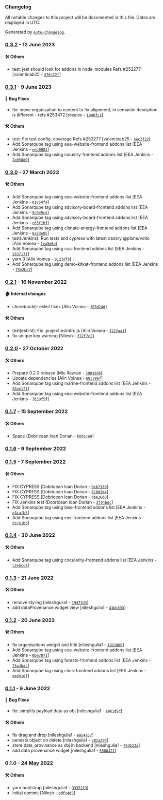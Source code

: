### Changelog

All notable changes to this project will be documented in this file. Dates are displayed in UTC.

Generated by [`auto-changelog`](https://github.com/CookPete/auto-changelog).

### [0.3.2](https://github.com/eea/volto-widget-dataprovenance/compare/0.3.1...0.3.2) - 12 June 2023

#### :hammer_and_wrench: Others

- test: jest should look for addons in node_modules Refs #253277 [valentinab25 - [`376a72f`](https://github.com/eea/volto-widget-dataprovenance/commit/376a72f4a7ee4de5b65949defd8b807afad60197)]
### [0.3.1](https://github.com/eea/volto-widget-dataprovenance/compare/0.3.0...0.3.1) - 9 June 2023

#### :bug: Bug Fixes

- fix: move organization to content to fix alignment, in semantic desciption is different - refs #253472 [rexalex - [`1948fc1`](https://github.com/eea/volto-widget-dataprovenance/commit/1948fc18a117ff01333fd0b70a7e460717e02437)]

#### :hammer_and_wrench: Others

- test: Fix test config, coverage Refs #253277 [valentinab25 - [`6ec3f22`](https://github.com/eea/volto-widget-dataprovenance/commit/6ec3f222da9112c3a721d8a39ec5926400a06863)]
- Add Sonarqube tag using eea-website-frontend addons list [EEA Jenkins - [`eed0083`](https://github.com/eea/volto-widget-dataprovenance/commit/eed0083cc0dd618028334874fbe00fcdef277b8f)]
- Add Sonarqube tag using industry-frontend addons list [EEA Jenkins - [`7e058d0`](https://github.com/eea/volto-widget-dataprovenance/commit/7e058d06b1daaa142ecb82ffbc5c2969266e455e)]
### [0.3.0](https://github.com/eea/volto-widget-dataprovenance/compare/0.2.1...0.3.0) - 27 March 2023

#### :hammer_and_wrench: Others

- Add Sonarqube tag using eea-website-frontend addons list [EEA Jenkins - [`01854fa`](https://github.com/eea/volto-widget-dataprovenance/commit/01854fa55af7377ff97b8112f7c5688a70c92907)]
- Add Sonarqube tag using advisory-board-frontend addons list [EEA Jenkins - [`5c9e9cd`](https://github.com/eea/volto-widget-dataprovenance/commit/5c9e9cd9707b1c952bdf23dc16fae155241de2c1)]
- Add Sonarqube tag using advisory-board-frontend addons list [EEA Jenkins - [`c63f1bf`](https://github.com/eea/volto-widget-dataprovenance/commit/c63f1bf239245e6808ad30013569f4560b084608)]
- Add Sonarqube tag using climate-energy-frontend addons list [EEA Jenkins - [`6a23e8b`](https://github.com/eea/volto-widget-dataprovenance/commit/6a23e8bf3906c56b1cac91108c6288f6cbbc5583)]
- test(Jenkins): Run tests and cypress with latest canary @plone/volto [Alin Voinea - [`1ea5d6e`](https://github.com/eea/volto-widget-dataprovenance/commit/1ea5d6e33d8e541cfd26de0c91f186221bb15496)]
- Add Sonarqube tag using cca-frontend addons list [EEA Jenkins - [`263717f`](https://github.com/eea/volto-widget-dataprovenance/commit/263717fd40985ec0ee74fa29ef0f1748435c2024)]
- yarn 3 [Alin Voinea - [`9123df9`](https://github.com/eea/volto-widget-dataprovenance/commit/9123df9c7eb69d595e9786c456c01cd492983621)]
- Add Sonarqube tag using demo-kitkat-frontend addons list [EEA Jenkins - [`78e2ba7`](https://github.com/eea/volto-widget-dataprovenance/commit/78e2ba79207d6705231c1c638ccbf81062ff8b92)]
### [0.2.1](https://github.com/eea/volto-widget-dataprovenance/compare/0.2.0...0.2.1) - 16 November 2022

#### :house: Internal changes

- chore(code): eslint fixes [Alin Voinea - [`f03d24d`](https://github.com/eea/volto-widget-dataprovenance/commit/f03d24d9f18d381a78c3d0338ebfd045bd6750dd)]

#### :hammer_and_wrench: Others

- test(estlint): Fix .project.eslintrc.js [Alin Voinea - [`f21faa1`](https://github.com/eea/volto-widget-dataprovenance/commit/f21faa195d581066175a9305128cc12fd9ee21fa)]
- fix unique key warning [Nilesh - [`f72f7c2`](https://github.com/eea/volto-widget-dataprovenance/commit/f72f7c2ff7f15f5a83c9be04da0e72c9455ccf09)]
### [0.2.0](https://github.com/eea/volto-widget-dataprovenance/compare/0.1.7...0.2.0) - 27 October 2022

#### :hammer_and_wrench: Others

- Prepare 0.2.0 release [Miu Razvan - [`38018d6`](https://github.com/eea/volto-widget-dataprovenance/commit/38018d6d9b9acd660a35706f22eb5be3ae53a16e)]
- Update dependencies [Alin Voinea - [`683786f`](https://github.com/eea/volto-widget-dataprovenance/commit/683786f502d19ba83f62cf10c800f61b5fdaed3e)]
- Add Sonarqube tag using marine-frontend addons list [EEA Jenkins - [`86ae1f1`](https://github.com/eea/volto-widget-dataprovenance/commit/86ae1f1ebe080dc851af85e4de1f33c51c3b643b)]
- Add Sonarqube tag using eea-website-frontend addons list [EEA Jenkins - [`7b38f5f`](https://github.com/eea/volto-widget-dataprovenance/commit/7b38f5fa80a095b5c9529fd63a8cc09cbbf9067c)]
### [0.1.7](https://github.com/eea/volto-widget-dataprovenance/compare/0.1.6...0.1.7) - 15 September 2022

#### :hammer_and_wrench: Others

- Space [Dobricean Ioan Dorian - [`b0b6ce9`](https://github.com/eea/volto-widget-dataprovenance/commit/b0b6ce9f63983bc5c5250c867fea1eb31bd93758)]
### [0.1.6](https://github.com/eea/volto-widget-dataprovenance/compare/0.1.5...0.1.6) - 9 September 2022

### [0.1.5](https://github.com/eea/volto-widget-dataprovenance/compare/0.1.4...0.1.5) - 7 September 2022

#### :hammer_and_wrench: Others

- FIX CYPRESS [Dobricean Ioan Dorian - [`9cb7330`](https://github.com/eea/volto-widget-dataprovenance/commit/9cb7330f704e6097a57beecea93d39b58748f274)]
- FIX CYPRESS [Dobricean Ioan Dorian - [`61002d4`](https://github.com/eea/volto-widget-dataprovenance/commit/61002d46536297cde9d3d19c1937e4a4e05209a2)]
- FIX CYPRESS [Dobricean Ioan Dorian - [`bba26d8`](https://github.com/eea/volto-widget-dataprovenance/commit/bba26d88ea38288fd8d45431a2af56feef6cb718)]
- FIX Jenkins test [Dobricean Ioan Dorian - [`2f94bdc`](https://github.com/eea/volto-widget-dataprovenance/commit/2f94bdcc5eeee4306e592e95d5869992e234d17e)]
- Add Sonarqube tag using bise-frontend addons list [EEA Jenkins - [`e3cafb5`](https://github.com/eea/volto-widget-dataprovenance/commit/e3cafb546cd846364cdb9e65f60aa07ec03217a4)]
- Add Sonarqube tag using ims-frontend addons list [EEA Jenkins - [`dcc61bb`](https://github.com/eea/volto-widget-dataprovenance/commit/dcc61bb61060a9d5227df46d21dfb591ad1a14cd)]
### [0.1.4](https://github.com/eea/volto-widget-dataprovenance/compare/0.1.3...0.1.4) - 30 June 2022

#### :hammer_and_wrench: Others

- Add Sonarqube tag using circularity-frontend addons list [EEA Jenkins - [`c2e6cc8`](https://github.com/eea/volto-widget-dataprovenance/commit/c2e6cc8e1b1d33c59b57516e213d6d2c0bdcb794)]
### [0.1.3](https://github.com/eea/volto-widget-dataprovenance/compare/0.1.2...0.1.3) - 21 June 2022

#### :hammer_and_wrench: Others

- remove styling [nileshgulia1 - [`19473d3`](https://github.com/eea/volto-widget-dataprovenance/commit/19473d39e67ef5041f49affaae630debca91da8f)]
- add dataProvenance widget view [nileshgulia1 - [`41bb893`](https://github.com/eea/volto-widget-dataprovenance/commit/41bb8936a437665c67e7a6e147c40cca6a370bb5)]
### [0.1.2](https://github.com/eea/volto-widget-dataprovenance/compare/0.1.1...0.1.2) - 20 June 2022

#### :hammer_and_wrench: Others

- fix organisations widget and title [nileshgulia1 - [`1921866`](https://github.com/eea/volto-widget-dataprovenance/commit/1921866f01a0c2543bb9cd34d42d7aa93c9675f4)]
- Add Sonarqube tag using eea-website-frontend addons list [EEA Jenkins - [`0be7871`](https://github.com/eea/volto-widget-dataprovenance/commit/0be7871ec0b8dc8dbb328604aa0c59e92c116951)]
- Add Sonarqube tag using forests-frontend addons list [EEA Jenkins - [`75a4bac`](https://github.com/eea/volto-widget-dataprovenance/commit/75a4baca82c4be52df0dfd8927a26ff2fcd868e2)]
- Add Sonarqube tag using clms-frontend addons list [EEA Jenkins - [`ead018f`](https://github.com/eea/volto-widget-dataprovenance/commit/ead018fbae9cc80468e489199b8df1573b343394)]
### [0.1.1](https://github.com/eea/volto-widget-dataprovenance/compare/0.1.0...0.1.1) - 9 June 2022

#### :bug: Bug Fixes

- fix: simplify payload data as obj [nileshgulia1 - [`a061d9c`](https://github.com/eea/volto-widget-dataprovenance/commit/a061d9cdcb5e56aa4be2358ea6ccd8d9e23d7ac3)]

#### :hammer_and_wrench: Others

- fix drag and drop [nileshgulia1 - [`e954a57`](https://github.com/eea/volto-widget-dataprovenance/commit/e954a57bce8400a2e27ad041030199e07c72679c)]
- persists object on delete [nileshgulia1 - [`c82a294`](https://github.com/eea/volto-widget-dataprovenance/commit/c82a294ef1d38d8a57e04636f78d47a742149eb0)]
- store data_provinance as obj in backend [nileshgulia1 - [`78db22a`](https://github.com/eea/volto-widget-dataprovenance/commit/78db22ab550f3a0363fafd2c75d84ed2a087db1b)]
- add data provenance widget [nileshgulia1 - [`5800421`](https://github.com/eea/volto-widget-dataprovenance/commit/5800421466ad9e14f0bd2ee4a94c7a14bfed72ed)]
### 0.1.0 - 24 May 2022

#### :hammer_and_wrench: Others

- yarn bootstrap [nileshgulia1 - [`93352f9`](https://github.com/eea/volto-widget-dataprovenance/commit/93352f99891aaef0da8b16c32328f0914c3f2e91)]
- Initial commit [Nilesh - [`bdfc4d5`](https://github.com/eea/volto-widget-dataprovenance/commit/bdfc4d54dcd8673838e81c362e8872d4b7530643)]
